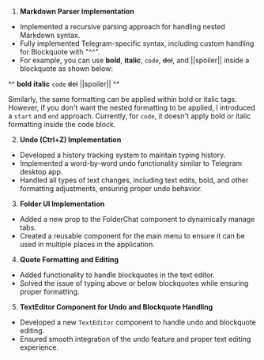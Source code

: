1. **Markdown Parser Implementation**  
- Implemented a recursive parsing approach for handling nested Markdown syntax.  
- Fully implemented Telegram-specific syntax, including custom handling for Blockquote with "^^".
- For example, you can use **bold**, __italic__, `code`, ~~del~~, and ||spoiler|| inside a blockquote as shown below:

^^ **bold** __italic__ `code` ~~del~~ ||spoiler|| ^^

Similarly, the same formatting can be applied within bold or italic tags. However, if you don't want the nested formatting to be applied, I introduced a `start` and `end` approach. Currently, for `code`, it doesn't apply bold or italic formatting inside the code block.

2. **Undo (Ctrl+Z) Implementation**  
- Developed a history tracking system to maintain typing history.  
- Implemented a word-by-word undo functionality similar to Telegram desktop app.  
- Handled all types of text changes, including text edits, bold, and other formatting adjustments, ensuring proper undo behavior.

3. **Folder UI Implementation**  
- Added a new prop to the FolderChat component to dynamically manage tabs.  
- Created a reusable component for the main menu to ensure it can be used in multiple places in the application.

4. **Quote Formatting and Editing**  
- Added functionality to handle blockquotes in the text editor.  
- Solved the issue of typing above or below blockquotes while ensuring proper formatting.

5. **TextEditor Component for Undo and Blockquote Handling**  
- Developed a new `TextEditor` component to handle undo and blockquote editing.  
- Ensured smooth integration of the undo feature and proper text editing experience.